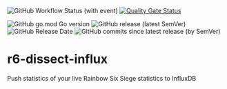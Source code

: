 ![GitHub Workflow Status (with event)](https://img.shields.io/github/actions/workflow/status/stnokott/r6-dissect-influx/release.yml?event=push)
[![Quality Gate Status](https://sonarcloud.io/api/project_badges/measure?project=stnokott_r6-dissect-influx&metric=alert_status)](https://sonarcloud.io/summary/new_code?id=stnokott_r6-dissect-influx)

![GitHub go.mod Go version](https://img.shields.io/github/go-mod/go-version/stnokott/r6-dissect-influx)
![GitHub release (latest SemVer)](https://img.shields.io/github/v/release/stnokott/r6-dissect-influx?label=latest)
![GitHub Release Date](https://img.shields.io/github/release-date/stnokott/r6-dissect-influx?label=latest%20release%20date)
![GitHub commits since latest release (by SemVer)](https://img.shields.io/github/commits-since/stnokott/r6-dissect-influx/latest/main)

# r6-dissect-influx
Push statistics of your live Rainbow Six Siege statistics to InfluxDB
